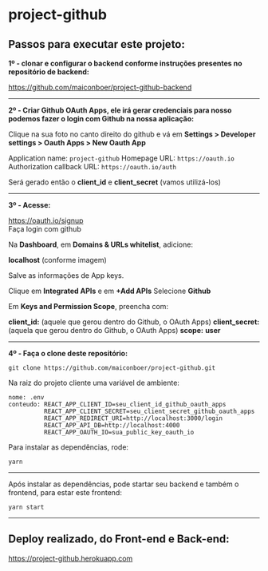 # project-github

## Passos para executar este projeto:

**1º - clonar e configurar o backend conforme instruções presentes no repositório de backend:**    

https://github.com/maiconboer/project-github-backend

------------------------------------------


**2º - Criar Github OAuth Apps, ele irá gerar credenciais para nosso podemos fazer o login com Github na nossa aplicação:**  

Clique na sua foto no canto direito do github e vá em **Settings > Developer settings > Oauth Apps > New Oauth App**

Application name: ```project-github``` 
Homepage URL: ```https://oauth.io```
Authorization callback URL: ```https://oauth.io/auth```  

Será gerado então o **client_id** e **client_secret** (vamos utilizá-los)    


-----------------------------------------

**3º - Acesse:**  

https://oauth.io/signup  
Faça login com github  

Na **Dashboard**, em **Domains & URLs whitelist**, adicione:  

**localhost** (conforme imagem)  

Salve as informações de App keys.  

Clique em **Integrated APIs** e em **+Add APIs**
Selecione **Github**

Em **Keys and Permission Scope**, preencha com:

**client_id:** (aquele que gerou dentro do Github, o OAuth Apps)
**client_secret:** (aquela que gerou dentro do Github, o OAuth Apps)
**scope:** **user**

-----------------------------------------

**4º - Faça o clone deste repositório:**   

    git clone https://github.com/maiconboer/project-github.git
    
    
Na raiz do projeto cliente uma variável de ambiente:

    nome: .env
    conteudo: REACT_APP_CLIENT_ID=seu_client_id_github_oauth_apps
              REACT_APP_CLIENT_SECRET=seu_client_secret_github_oauth_apps
              REACT_APP_REDIRECT_URI=http://localhost:3000/login
              REACT_APP_API_DB=http://localhost:4000
              REACT_APP_OAUTH_IO=sua_public_key_oauth_io
              
   
 Para instalar as dependências, rode:

    yarn

-----------------------------------------
 
Após instalar as dependências, pode startar seu backend e também o frontend, para estar este frontend:

    yarn start
    
----------------------------------------- 


## Deploy realizado, do Front-end e Back-end:

https://project-github.herokuapp.com
